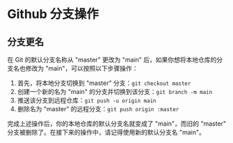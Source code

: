# Github 分支操作

## 分支更名

在 Git 的默认分支名称从 "master" 更改为 "main" 后，如果你想将本地仓库的分支名也修改为 "main"，可以按照以下步骤操作：

1. 首先，将本地分支切换到 "master" 分支：`git checkout master`
2. 创建一个新的名为 "main" 的分支并切换到该分支：`git branch -m main`
3. 推送该分支到远程仓库：`git push -u origin main`
4. 删除名为 "master" 的远程分支：`git push origin :master`

完成上述操作后，你的本地仓库的默认分支名就变成了 "main"，而旧的 "master" 分支被删除了。在接下来的操作中，请记得使用新的默认分支名 "main"。